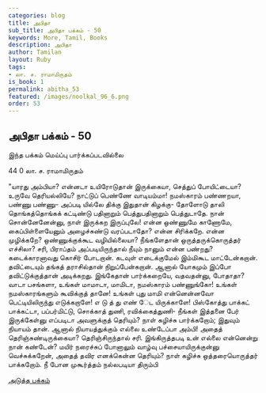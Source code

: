 ```yaml
---
categories: blog
title: அபிதா
sub_title: அபிதா பக்கம் - 50
keywords: More, Tamil, Books
description: அபிதா
author: Tamilan
layout: Ruby
tags:
- லா. ச. ராமாமிருதம்
is_book: 1
permalink: abitha_53
featured: /images/noolkal_96_6.png
order: 53
---
```

## அபிதா பக்கம் - 50

இந்த பக்கம் மெய்ப்பு பார்க்கப்படவில்லை

﻿44 0 லா. ச. ராமாமிருதம்

"யாரது அம்பியா? என்னடா உயிரோடுதான் இருக்கையா, செத்துப் போயிட்டையா? உருவே தெரியல்லியே? நாட்டுப் பெண்ணே வாடியம்மா! நமஸ்காரம் பண்ணறயா, பண்ணு பண்ணு- அப்படி யில்லே திக்கு இதுதான் கிழக்கு- தோளோடு தாலி தொங்கத்தொங்கக் கட்டிண்டு பதினாறும் பெத்துபதினாறும் பெத்துடாதே. நான் சொன்னேனேன்னு, நாள் இருக்கற இருப்புலே! என்ன ஒண்ணுமே காணோமே, கைப்பிள்ளையேனும் அழைச்சுண்டு வரப்படாதோ? என்ன சிரிக்கறே. என்ன முழிக்கறே? ஒண்ணுக்குக்கூட வழியில்லையா? நீங்களேதான் ஒருத்தருக்கொருத்தர் எச்சிலா? சரி, பிராப்தம் அப்படியிருந்தால் நீயும் நானும் என்ன பண்றது? கடைக்காரனாவது கொசிர் போடறான். கடவுள் எடைக்குமேல் இம்மிகூட மாட்டேன்கறான். தவிட்டையும் தங்கத் தராசில்தான் நிறுப்பேன்கறான். ஆனால் யோகமும் இப்போ தவிட்டுக்குத்தான் அடிக்கறது. இங்கேதான் பார்க்கறையே, வதவதன்னு, போதாதா? வாடா பசங்களா, உங்கள் மாமாடா, மாமிடா, நமஸ்காரம் பண்ணுங்கோ! உங்கள் நமஸ்காரங்களும் கூவிக்குத் தானே! உங்கள் புது மாமி என்னென்னவோ பெட்டியிலிருந்து எடுக்கறாளே! எ டு த் து எண் ேட யிருக்காளே! பிஸ்கோத்து பாக்கட் பாக்கட்டா, பப்பர்மிட்டு, சொக்காத் துணி, ரவிக்கைத்துணி- நீங்கள் இத்தனை பேர் இருக்கேள்னு எப்படிடா அவளுக்குத் தெரியும்? நாள் கழிச்சு பார்க்கறோம்; இதுவும் நியாயம் தான். ஆனால் நியாயத்துக்கும் எல்லை உண்டேப்பா அம்பி! அதைத் தெரிஞ்சுண்டிருக்கையா? தெரிஞ்சிருந்தால் சரி. இங்கிருத்தபடி உன் எல்லை என்னென்று நான் கண்டேன்? மயிர் நரைச்சுப் போனாலும் வாழ்வு பச்சையாயிருக்குன்னு வெச்சுக்கறேன், அதைத் தவிர எனக்கென்ன தெரியும்? நாள் கழிச்சு ஒத்தரையொருத்தர் பாக்கறோம். நீ போன முகூர்த்தம் நல்லபடியா திரும்பி

[அடுத்த பக்கம்](abitha_54)